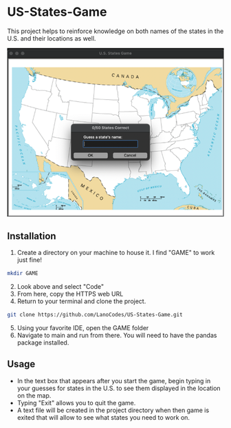 # US-States-Game
This project helps to reinforce knowledge on both names of the states in the U.S. and their locations as well.

![img.png](img.png)

## Installation
1. Create a directory on your machine to house it. I find "GAME" to work just fine!
```bash 
mkdir GAME
```
2. Look above and select "Code"
3. From here, copy the HTTPS web URL
4. Return to your terminal and clone the project.
```bash
git clone https://github.com/LanoCodes/US-States-Game.git
```
5. Using your favorite IDE, open the GAME folder
6. Navigate to main and run from there. You will need to have the pandas package installed.

## Usage
- In the text box that appears after you start the game, begin typing in your guesses for states in the U.S. to see them displayed in the location on the map.
- Typing "Exit" allows you to quit the game.
- A text file will be created in the project directory when then game is exited that will allow to see what states you need to work on.

